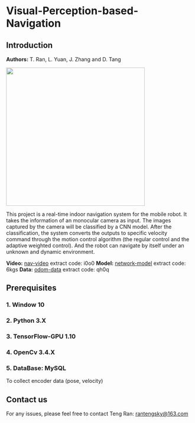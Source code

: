 # Visual-Perception-based-Navigation
## Introduction
**Authors:** T. Ran, L. Yuan, J. Zhang and D. Tang

<img src="https://github.com/rantengsky/Visual-Perception-based-Navigation/blob/master/pictures/fig1.png" width="375">

This project is a real-time indoor navigation system for the mobile robot. It takes the information of an monocular camera as input. The images captured by the camera will be classified by a CNN model. After the classification, the system converts the outputs to specific velocity command through the motion control algorithm (the regular control and the adaptive weighted control). And the robot can navigate by itself under an unknown and dynamic environment.

**Video:** [nav-video](https://pan.baidu.com/s/17zI-3hvoyymZo-VmJHAnJg)   extract code: i0o0
**Model:** [network-model](https://pan.baidu.com/s/1AvrePbG8SOTmA-vhfefkew)   extract code: 6kgs
**Data:** [odom-data](https://pan.baidu.com/s/1JpbxpToTW1kjrBmlFBoqKw)   extract code: qh0q
 

## Prerequisites

### 1. Window 10

### 2. Python 3.X

### 3. TensorFlow-GPU 1.10

### 4. OpenCv 3.4.X

### 5. DataBase: MySQL

To collect encoder data (pose, velocity)

## Contact us

For any issues, please feel free to contact Teng Ran: rantengsky@163.com

